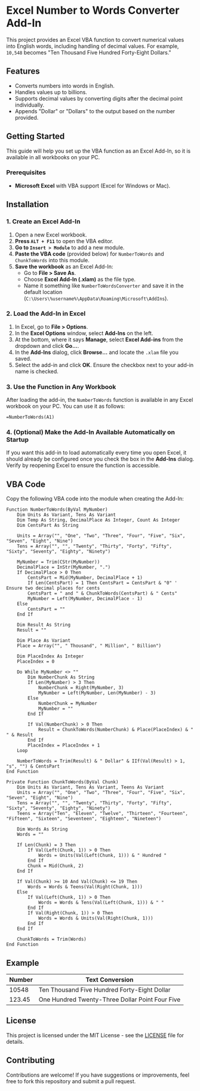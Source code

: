 
# Excel Number to Words Converter Add-In

This project provides an Excel VBA function to convert numerical values into English words, including handling of decimal values. For example, `10,548` becomes "Ten Thousand Five Hundred Forty-Eight Dollars."

## Features

- Converts numbers into words in English.
- Handles values up to billions.
- Supports decimal values by converting digits after the decimal point individually.
- Appends "Dollar" or "Dollars" to the output based on the number provided.

## Getting Started

This guide will help you set up the VBA function as an Excel Add-In, so it is available in all workbooks on your PC.

### Prerequisites

- **Microsoft Excel** with VBA support (Excel for Windows or Mac).

## Installation

### 1. Create an Excel Add-In

1. Open a new Excel workbook.
2. **Press `ALT + F11`** to open the VBA editor.
3. **Go to `Insert > Module`** to add a new module.
4. **Paste the VBA code** (provided below) for `NumberToWords` and `ChunkToWords` into this module.
5. **Save the workbook** as an Excel Add-In:
   - Go to **File > Save As**.
   - Choose **Excel Add-In (.xlam)** as the file type.
   - Name it something like `NumberToWordsConverter` and save it in the default location (`C:\Users\%username%\AppData\Roaming\Microsoft\AddIns`).

### 2. Load the Add-In in Excel

1. In Excel, go to **File > Options**.
2. In the **Excel Options** window, select **Add-Ins** on the left.
3. At the bottom, where it says **Manage**, select **Excel Add-ins** from the dropdown and click **Go...**.
4. In the **Add-Ins** dialog, click **Browse…** and locate the `.xlam` file you saved.
5. Select the add-in and click **OK**. Ensure the checkbox next to your add-in name is checked.

### 3. Use the Function in Any Workbook

After loading the add-in, the `NumberToWords` function is available in any Excel workbook on your PC. You can use it as follows:

```excel
=NumberToWords(A1)
```

### 4. (Optional) Make the Add-In Available Automatically on Startup

If you want this add-in to load automatically every time you open Excel, it should already be configured once you check the box in the **Add-Ins** dialog. Verify by reopening Excel to ensure the function is accessible.

## VBA Code

Copy the following VBA code into the module when creating the Add-In:

```vba
Function NumberToWords(ByVal MyNumber)
    Dim Units As Variant, Tens As Variant
    Dim Temp As String, DecimalPlace As Integer, Count As Integer
    Dim CentsPart As String
    
    Units = Array("", "One", "Two", "Three", "Four", "Five", "Six", "Seven", "Eight", "Nine")
    Tens = Array("", "", "Twenty", "Thirty", "Forty", "Fifty", "Sixty", "Seventy", "Eighty", "Ninety")
    
    MyNumber = Trim(CStr(MyNumber))
    DecimalPlace = InStr(MyNumber, ".")
    If DecimalPlace > 0 Then
        CentsPart = Mid(MyNumber, DecimalPlace + 1)
        If Len(CentsPart) = 1 Then CentsPart = CentsPart & "0" ' Ensure two decimal places for cents
        CentsPart = " and " & ChunkToWords(CentsPart) & " Cents"
        MyNumber = Left(MyNumber, DecimalPlace - 1)
    Else
        CentsPart = ""
    End If
    
    Dim Result As String
    Result = ""
    
    Dim Place As Variant
    Place = Array("", " Thousand", " Million", " Billion")
    
    Dim PlaceIndex As Integer
    PlaceIndex = 0
    
    Do While MyNumber <> ""
        Dim NumberChunk As String
        If Len(MyNumber) > 3 Then
            NumberChunk = Right(MyNumber, 3)
            MyNumber = Left(MyNumber, Len(MyNumber) - 3)
        Else
            NumberChunk = MyNumber
            MyNumber = ""
        End If
        
        If Val(NumberChunk) > 0 Then
            Result = ChunkToWords(NumberChunk) & Place(PlaceIndex) & " " & Result
        End If
        PlaceIndex = PlaceIndex + 1
    Loop
    
    NumberToWords = Trim(Result) & " Dollar" & IIf(Val(Result) > 1, "s", "") & CentsPart
End Function

Private Function ChunkToWords(ByVal Chunk)
    Dim Units As Variant, Tens As Variant, Teens As Variant
    Units = Array("", "One", "Two", "Three", "Four", "Five", "Six", "Seven", "Eight", "Nine")
    Tens = Array("", "", "Twenty", "Thirty", "Forty", "Fifty", "Sixty", "Seventy", "Eighty", "Ninety")
    Teens = Array("Ten", "Eleven", "Twelve", "Thirteen", "Fourteen", "Fifteen", "Sixteen", "Seventeen", "Eighteen", "Nineteen")
    
    Dim Words As String
    Words = ""
    
    If Len(Chunk) = 3 Then
        If Val(Left(Chunk, 1)) > 0 Then
            Words = Units(Val(Left(Chunk, 1))) & " Hundred "
        End If
        Chunk = Mid(Chunk, 2)
    End If
    
    If Val(Chunk) >= 10 And Val(Chunk) <= 19 Then
        Words = Words & Teens(Val(Right(Chunk, 1)))
    Else
        If Val(Left(Chunk, 1)) > 0 Then
            Words = Words & Tens(Val(Left(Chunk, 1))) & " "
        End If
        If Val(Right(Chunk, 1)) > 0 Then
            Words = Words & Units(Val(Right(Chunk, 1)))
        End If
    End If
    
    ChunkToWords = Trim(Words)
End Function
```

## Example

| Number  | Text Conversion                       |
|---------|---------------------------------------|
| 10548   | Ten Thousand Five Hundred Forty-Eight Dollar |
| 123.45  | One Hundred Twenty-Three Dollar Point Four Five |

## License

This project is licensed under the MIT License - see the [LICENSE](LICENSE) file for details.

## Contributing

Contributions are welcome! If you have suggestions or improvements, feel free to fork this repository and submit a pull request.
